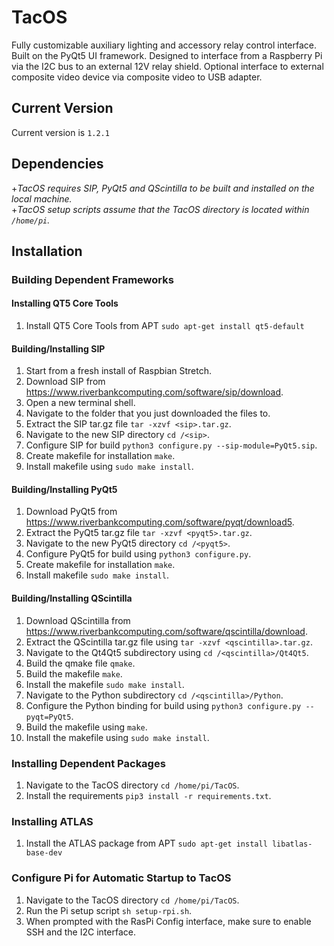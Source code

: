 # TacOS
Fully customizable auxiliary lighting and accessory relay control interface.
Built on the PyQt5 UI framework.
Designed to interface from a Raspberry Pi via the I2C bus to an external 12V relay shield.
Optional interface to external composite video device via composite video to USB adapter.

## Current Version

Current version is `1.2.1`

## Dependencies
  +*TacOS requires SIP, PyQt5 and QScintilla to be built and installed on the local machine.*  
  +*TacOS setup scripts assume that the TacOS directory is located within `/home/pi`.*

## Installation
### Building Dependent Frameworks
#### Installing QT5 Core Tools
1. Install QT5 Core Tools from APT `sudo apt-get install qt5-default`
#### Building/Installing SIP
1. Start from a fresh install of Raspbian Stretch.
2. Download SIP from https://www.riverbankcomputing.com/software/sip/download.
3. Open a new terminal shell.
4. Navigate to the folder that you just downloaded the files to.
5. Extract the SIP tar.gz file `tar -xzvf <sip>.tar.gz`.
6. Navigate to the new SIP directory `cd /<sip>`.
7. Configure SIP for build `python3 configure.py --sip-module=PyQt5.sip`.
8. Create makefile for installation `make`.
9. Install makefile using `sudo make install`.
#### Building/Installing PyQt5
1. Download PyQt5 from https://www.riverbankcomputing.com/software/pyqt/download5.
2. Extract the PyQt5 tar.gz file `tar -xzvf <pyqt5>.tar.gz`.
3. Navigate to the new PyQt5 directory `cd /<pyqt5>`.
4. Configure PyQt5 for build using `python3 configure.py`.
5. Create makefile for installation `make`.
6. Install makefile `sudo make install`.
#### Building/Installing QScintilla
1. Download QScintilla from https://www.riverbankcomputing.com/software/qscintilla/download.
2. Extract the QScintilla tar.gz file using `tar -xzvf <qscintilla>.tar.gz`.
3. Navigate to the Qt4Qt5 subdirectory using `cd /<qscintilla>/Qt4Qt5`.
4. Build the qmake file `qmake`.
5. Build the makefile `make`.
6. Install the makefile `sudo make install`.
7. Navigate to the Python subdirectory `cd /<qscintilla>/Python`.
8. Configure the Python binding for build using `python3 configure.py --pyqt=PyQt5`.
9. Build the makefile using `make`.
10. Install the makefile using `sudo make install`.
### Installing Dependent Packages
1. Navigate to the TacOS directory `cd /home/pi/TacOS`.
2. Install the requirements `pip3 install -r requirements.txt`.
### Installing ATLAS
1. Install the ATLAS package from APT `sudo apt-get install libatlas-base-dev`
### Configure Pi for Automatic Startup to TacOS
1. Navigate to the TacOS directory `cd /home/pi/TacOS`.
2. Run the Pi setup script `sh setup-rpi.sh`.
3. When prompted with the RasPi Config interface, make sure to enable SSH and the I2C interface.